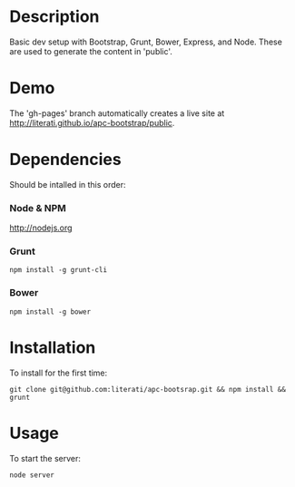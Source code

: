 # Description

Basic dev setup with Bootstrap, Grunt, Bower, Express, and Node. These are used to generate the content in 'public'. 

# Demo
The 'gh-pages' branch automatically creates a live site at http://literati.github.io/apc-bootstrap/public.

# Dependencies
Should be intalled in this order:

### Node & NPM
http://nodejs.org

### Grunt
    npm install -g grunt-cli

### Bower
    npm install -g bower

# Installation

To install for the first time:

	git clone git@github.com:literati/apc-bootsrap.git && npm install && grunt

# Usage

To start the server:
	
	node server

